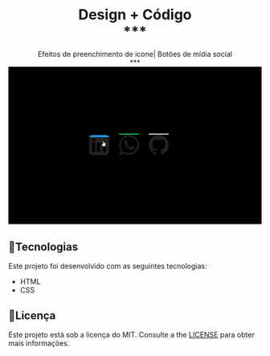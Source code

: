 <h1 align="center">
 Design + Código <br>
 ***
</h1>
<p align="center">
Efeitos de preenchimento de icone| Botões de mídia social <br>
***

<img src="github/efeito.gif" alt="preenchimento" width="750">
</p>

## :rocket:**Tecnologias**
Este projeto foi desenvolvido com as seguintes tecnologias:
*  HTML
*  CSS

## :pencil:**Licença**
Este projeto está sob a licença do MIT. Consulte a the [LICENSE](https://github.com/LuisRobertoAntunes/Efeitos-de-preenchimento-de-icone/blob/LuisRobertoAntunes-Redme.md/LICENSE) para obter mais informações.